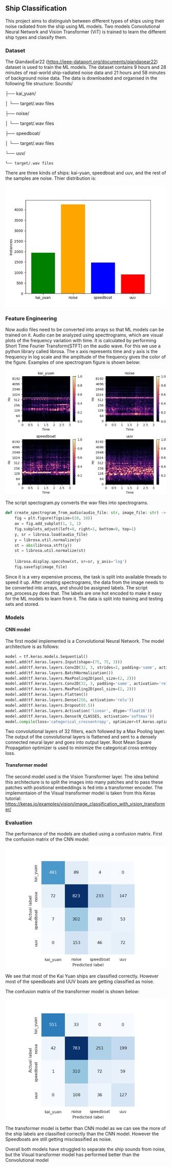 ## Ship Classification 
This project aims to distinguish between different types of ships using their noise radiated from the ship using ML models. Two models Convolutional Neural Network and Vision Transformer (ViT) is trained to learn the different ship types and classify them. 

### Dataset 
The QiandaoEar22 (https://ieee-dataport.org/documents/qiandaoear22) dataset is used to train the ML models. The dataset contains 9 hours and 28 minutes of real-world ship-radiated noise data and 21 hours and 58 minutes of background noise data. The data is downloaded and organised in the following file structure:
Sounds/

├── kai_yuan/

│   └── target/.wav files

├── noise/

│   └── target/.wav files

├── speedboat/

│   └── target/.wav files

└── uuv/

    └── target/.wav files

There are three kinds of ships: kai-yuan, speedboat and uuv, and the rest of the samples are noise. 
Thier distribution is: 

![dataset](figs/dataset_dist.png)

### Feature Engineering 
Now audio files need to be converted into arrays so that ML models can be trained on it. Audio can be analyzed using specttrograms, which are visual plots of the frequency variation with time. 
It is calculated by performing Short Time Fourier Transform(STFT) on the audio wave. 
For this we use a python library called librosa. The x axis represents time and y axis is the frequency in log scale and the amplitude of the frequency gives the color of the figure.
Examples of one spectrogram figure is shown below:

![sprectrogram](figs/specs.png)

The script spectogram.py converts the wav files into spectrograms. 
```python
def create_spectrogram_from_audio(audio_file: str, image_file: str) -> None:
    fig = plt.figure(figsize=(10, 10))
    ax = fig.add_subplot(1, 1, 1)
    fig.subplots_adjust(left=0, right=1, bottom=0, top=1)
    y, sr = librosa.load(audio_file)
    y = librosa.util.normalize(y)
    st = abs(librosa.stft(y))
    st = librosa.util.normalize(st)

    librosa.display.specshow(st, sr=sr, y_axis='log')
    fig.savefig(image_file)
```
Since it is a very expensive process, the task is split into available threads to speed it up.
After creating spectrograms, the data from the image needs to be converted into arrays, and should be assigned labels. The script pre_process.py does that. The labels are one hot encoded to make it easy for the ML models to learn from it. The data is split into training and testing sets and stored. 

### Models 

#### CNN model
The first model implemented is a Convolutional Neural Network. The model architecture is as follows:
```python
model = tf.keras.models.Sequential()
model.add(tf.keras.layers.Input(shape=(75, 75, 3)))
model.add(tf.keras.layers.Conv2D(32, 3, strides=2, padding='same', activation='relu'))
model.add(tf.keras.layers.BatchNormalization())
model.add(tf.keras.layers.MaxPooling2D(pool_size=(2, 2)))
model.add(tf.keras.layers.Conv2D(32, 3, padding='same', activation='relu'))
model.add(tf.keras.layers.MaxPooling2D(pool_size=(2, 2)))
model.add(tf.keras.layers.Flatten())
model.add(tf.keras.layers.Dense(256, activation='relu'))
model.add(tf.keras.layers.Dropout(0.5))
model.add(tf.keras.layers.Activation('linear', dtype='float16'))
model.add(tf.keras.layers.Dense(N_CLASSES, activation='softmax'))
model.compile(loss='categorical_crossentropy', optimizer=tf.keras.optimizers.RMSprop(), metrics=['accuracy'])
```

Two convolutional layers of 32 filters, each followed by a Max Pooling layer. The output of the convolutional layers is flattened and sent to a densely connected neural layer and goes into output layer. Root Mean Square Propagation optimizer is used to minimize the categorical cross entropy loss. 

#### Transformer model
The second model used is the Vision Transformer layer. The idea behind this architecture is to split the images into many patches and to pass these patches with positional embeddings is fed into a transformer encoder. The implementaion of the Visual transformer model is taken from this Keras tutorial: https://keras.io/examples/vision/image_classification_with_vision_transformer/

### Evaluation 
The performance of the models are studied using a confusion matrix. First the confusion matrix of the CNN model: 

![cnn confusion](figs/cnn_confusion.png)

We see that most of the Kai Yuan ships are classified correctly. However most of the speedboats and UUV boats are getting classified as noise. 

The confusion matrix of the transformer model is shown below:

![transformer confusion](figs/transformer_confusion.png)

The transformer model is better than CNN model as we can see the more of the ship labels are classified correctly than the CNN model. However the Speedboats are still getting misclassified as noise. 

Overall both models have struggled to separate the ship sounds from noise, but the Visual transformer model has performed better than the Convolutional model
